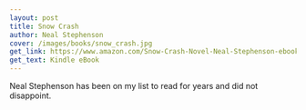 ```yaml
---
layout: post
title: Snow Crash
author: Neal Stephenson
cover: /images/books/snow_crash.jpg
get_link: https://www.amazon.com/Snow-Crash-Novel-Neal-Stephenson-ebook/dp/B000FBJCJE
get_text: Kindle eBook
---
```


Neal Stephenson has been on my list to read for years and did not disappoint.
